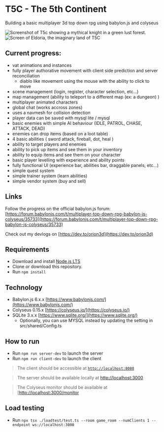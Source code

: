 # T5C - The 5th Continent
Building a basic multiplayer 3d top down rpg using babylon.js and colyseus

![Screenshot of T5c showing a mythical knight in a green lust forest.](https://us1.discourse-cdn.com/flex024/uploads/babylonjs/original/3X/7/3/730ef766396a083a3e3f97c0af46c443b4eba22b.jpeg)
![Screen of Eldoria, the imaginary land of T5C](https://github.com/user-attachments/assets/36710dd5-180b-4395-85db-7f98bfd6e08c)

## Current progress:
- vat animations and instances
- fully player authorative movement with client side prediction and server reconciliation
  - diablo like movement using the mouse with the ability to click to move
- scene management (login, register, character selection, etc...)
- map management (ability to teleport to a different map (ex: a dungeon) )
- multiplayer animated characters
- global chat (works accross zones)
- uses a navmesh for collision detection
- player data can be saved with mysql lite / mysql
- basic enemies with simple AI behaviour (IDLE, PATROL, CHASE, ATTACK, DEAD)
- enemies can drop items (based on a loot table)
- 4 basic abilities ( sword attack, fireball, dot, heal )
- ability to target players and enemies
- ability to pick up items and see them in your inventory
- ability to equip items and see them on your character
- basic player levelling with experience and ability points
- fully functional UI (experience bar, abilities bar, draggable panels, etc...)
- simple quest system
- simple trainer system (learn abilities)
- simple vendor system (buy and sell)

## Links
Follow the progress on the official babylon.js forum: [https://forum.babylonjs.com/t/multiplayer-top-down-rpg-babylon-js-colyseus/35733](https://forum.babylonjs.com/t/multiplayer-top-down-rpg-babylon-js-colyseus/35733)

Check out my devlogs on [https://dev.to/orion3d](https://dev.to/orion3d)

## Requirements
- Download and install [Node.js LTS](https://nodejs.org/en/download/)
- Clone or download this repository.
- Run `npm install`

## Technology
- Babylon.js 6.x.x [https://www.babylonjs.com/](https://www.babylonjs.com/)
- Colyseus 0.15.x [https://colyseus.io/](https://colyseus.io/)
- SQLite 3.x.x [https://www.sqlite.org/](https://www.sqlite.org/)
  - Optionally, you can use MYSQL instead by updating the setting in src/shared/Config.ts

## How to run
- Run `npm run server-dev` to launch the server
- Run `npm run client-dev` to launch the client

> The client should be accessible at [`http://localhost:8080`](http://localhost:8080)

> The server should be available locally at [http://localhost:3000](http://localhost:3000)

> The Colyseus monitor should be available at [[http://localhost:3000/monitor](http://localhost:3000/monitor)

## Load testing
- Run `npx tsx ./loadtest/test.ts --room game_room --numClients 1 --endpoint ws://localhost:3000`

